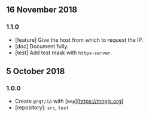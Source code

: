 ## 16 November 2018

### 1.1.0

- [feature] Give the host from which to request the IP.
- [doc] Document fully.
- [test] Add test mask with `https-server`.

## 5 October 2018

### 1.0.0

- Create `@rqt/ip` with [`mnp`][https://mnpjs.org]
- [repository]: `src`, `test`
